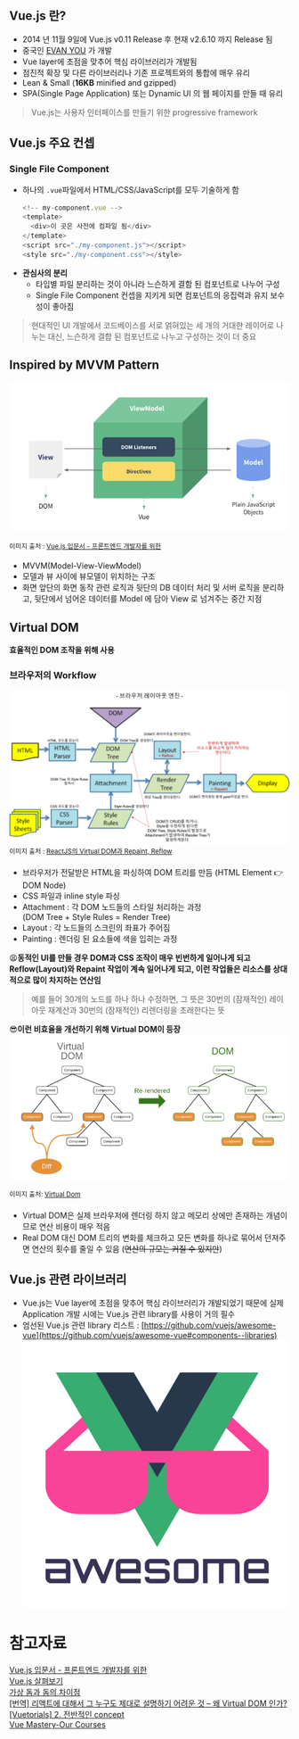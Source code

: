 
## Vue.js 란?
- 2014 년 11월 9일에 Vue.js v0.11 Release 후 현재 v2.6.10 까지 Release 됨
- 중국인 [EVAN YOU](https://blog.evanyou.me/) 가 개발 
- Vue layer에 초점을 맞추어 핵심 라이브러리가 개발됨
- 점진적 확장 및 다른 라이브러리나 기존 프로젝트와의 통합에 매우 유리
- Lean & Small (**16KB** minified and gzipped)
- SPA(Single Page Application) 또는 Dynamic UI 의 웹 페이지를 만들 때 유리

> Vue.js는 사용자 인터페이스를 만들기 위한 progressive framework

## Vue.js 주요 컨셉
### Single File Component
- 하나의 `.vue`파일에서 HTML/CSS/JavaScript를 모두 기술하게 함
  ```js
  <!-- my-component.vue -->
  <template>
    <div>이 곳은 사전에 컴파일 됨</div>
  </template>
  <script src="./my-component.js"></script>
  <style src="./my-component.css"></style>
  ```
- **관심사의 분리**
  - 타입별 파일 분리하는 것이 아니라 느슨하게 결함 된 컴포넌트로 나누어 구성
  - Single File Component 컨셉을 지키게 되면 컴포넌트의 응집력과 유지 보수성이 좋아짐

> 현대적인 UI 개발에서 코드베이스를 서로 얽혀있는 세 개의 거대한 레이어로 나누는 대신, 느슨하게 결합 된 컴포넌트로 나누고 구성하는 것이 더 중요 

## Inspired by MVVM Pattern
![MVVM](./images/Vue/mvvm-of-vue.png)  

<sup>이미지 출처 : 
[Vue.js 입문서 - 프론트엔드 개발자를 위한](https://joshua1988.github.io/web_dev/vuejs-tutorial-for-beginner/)
</sup>

- MVVM(Model-View-ViewModel)
- 모델과 뷰 사이에 뷰모델이 위치하는 구조
- 화면 앞단의 화면 동작 관련 로직과 뒷단의 DB 데이터 처리 및 서버 로직을 분리하고, 뒷단에서 넘어온 데이터를 Model 에 담아 View 로 넘겨주는 중간 지점


## Virtual DOM
**효율적인 DOM 조작을 위해 사용**

### 브라우저의 Workflow
![browser-workflow](./images/Vue/browser-workflow.png)
<sup>이미지 출처 : 
[ReactJS의 Virtual DOM과 Repaint, Reflow](http://blog.drakejin.me/React-VirtualDOM-And-Repaint-Reflow/)
</sup>
- 브라우저가 전달받은 HTML을 파싱하여 DOM 트리를 만듬 (HTML Element 👉 DOM Node)
- CSS 파일과 inline style 파싱
- Attachment : 각 DOM 노드들의 스타일 처리하는 과정  
(DOM Tree + Style Rules = Render Tree)
- Layout : 각 노드들의 스크린의 좌표가 주어짐
- Painting : 렌더링 된 요소들에 색을 입히는 과정



😫**동적인 UI를 만들 경우 DOM과 CSS 조작이 매우 빈번하게 일어나게 되고 Reflow(Layout)와 Repaint 작업이 계속 일어나게 되고, 이런 작업들은 리소스를 상대적으로 많이 차지하는 연산임**
> 예를 들어 30개의 노드를 하나 하나 수정하면, 그 뜻은 30번의 (잠재적인) 레이아웃 재계산과 30번의 (잠재적인) 리렌더링을 초래한다는 뜻

😎**이런 비효율을 개선하기 위해 Virtual DOM이 등장**  
![Virtual DOM](./images/Vue/virtual-dom.png)

<sup>이미지 출처: 
[Virtual Dom](https://medium.com/naukri-engineering/naukriengineering-virtual-dom-fa8019c626b)</sup>
- Virtual DOM은 실제 브라우저에 렌더링 하지 않고 메모리 상에만 존재하는 개념이므로 연산 비용이 매우 적음
- Real DOM 대신 DOM 트리의 변화를 체크하고 모든 변화를 하나로 묶어서 던져주면 연산의 횟수를 줄일 수 있음
  (~~연산의 규모는 커질 수 있지만~~)

## Vue.js 관련 라이브러리
- Vue.js는 Vue layer에 초점을 맞추어 핵심 라이브러리가 개발되었기 때문에 실제 Application 개발 시에는 Vue.js 관련 library를 사용이 거의 필수
- 엄선된 Vue.js 관련 library 리스트 : [https://github.com/vuejs/awesome-vue](https://github.com/vuejs/awesome-vue#components--libraries)
![](./images/Vue/awesome-logo.png)



# 참고자료
[Vue.js 입문서 - 프론트엔드 개발자를 위한](https://joshua1988.github.io/web_dev/vuejs-tutorial-for-beginner/)  
[Vue.js 살펴보기](http://jeonghwan-kim.github.io/vue/2017/03/27/vue.html)  
[가상 돔과 돔의 차이점](http://webframeworks.kr/tutorials/translate/virtual-dom/)  
[[번역] 리액트에 대해서 그 누구도 제대로 설명하기 어려운 것 – 왜 Virtual DOM 인가?](https://velopert.com/3236)  
[[Vuetorials] 2. 전반적인 concept](https://jaeyeophan.github.io/2018/10/21/Vuetorials-2-Vue-concept/)  
[Vue Mastery-Our Courses](https://www.vuemastery.com/courses)
